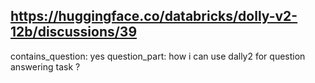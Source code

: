 ## https://huggingface.co/databricks/dolly-v2-12b/discussions/39

contains_question: yes
question_part: how i can use dally2 for question answering task ?